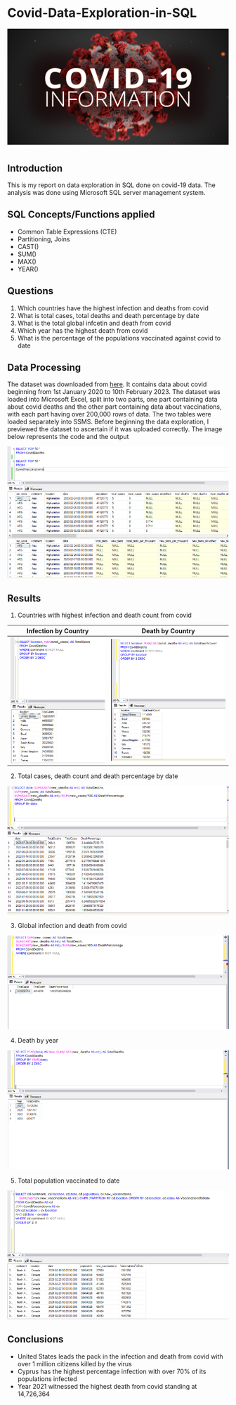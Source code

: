 # Covid-Data-Exploration-in-SQL

![](covid_19pix.png)

## Introduction

This is my report on data exploration in SQL done on covid-19 data. The analysis was done using Microsoft SQL server management system. 

## SQL Concepts/Functions applied

- Common Table Expressions (CTE)
- Partitioning, Joins
- CAST()
- SUM()
- MAX()
- YEAR()

## Questions

1.	Which countries have the highest infection and deaths from covid
2.	What is total cases, total deaths and death percentage by date
3.	What is the total global infcetin and death from covid
4.  Which year has the highest death from covid
5.  What is the percentage of the populations vaccinated against covid to date

## Data Processing

The dataset was downloaded from [here](https://ourworldindata.org/covid-deaths). It contains data about covid beginning from 1st January 2020 to 10th February 2023. The dataset was loaded into Microsoft Excel, split into two parts, one part containing data about covid deaths and the other part containing data about vaccinations, with each part having over 200,000 rows of data. The two tables were loaded separately into SSMS. Before beginning the data exploration, I previewed the dataset to ascertain if it was uploaded correctly. The image below represents the code and the output

![](confirm_data.png)

## Results

1. Countries with highest infection and death count from covid

Infection by Country   | Death by Country
:--------------------: | :-----------------:
![](totalcases_country.png) | ![](totaldeath_country.png)

2.	Total cases, death count and death percentage by date

![](deaths_by_date.png)

3.	Global infection and death from covid

![](deathinfection_global.png)

4. Death by year

![](death_by_year.png)

5. Total population vaccinated to date

![](vaccinations_by_country.png)

## Conclusions
- United States leads the pack in the infection and death from covid with over 1 million citizens killed by the virus
- Cyprus has the highest percentage infection with over 70% of its populations infected
- Year 2021 witnessed the highest death from covid standing at 14,726,364


